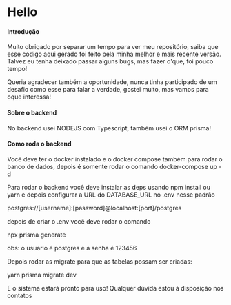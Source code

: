 # Hello 

#### Introdução


Muito obrigado por separar um tempo para ver meu repositório, saiba que esse código aqui gerado foi feito pela minha melhor e mais recente versão. Talvez eu tenha deixado passar alguns bugs, mas fazer o'que, foi pouco tempo! 

Queria agradecer também a oportunidade, nunca tinha participado de um desafio como esse para falar a verdade, gostei muito, mas vamos para oque interessa!

#### Sobre o backend

No backend usei NODEJS com Typescript, também usei o ORM prisma!

#### Como roda o backend

Você deve ter o docker instalado e o docker compose também para rodar o banco de dados, depois é somente rodar o comando docker-compose up -d 

Para rodar o backend você deve instalar as deps usando npm install ou yarn e depois configurar a URL do DATABASE_URL no .env nesse padrão

postgres://[username]:[password]@localhost:[port]/postgres

depois de criar o .env você deve rodar o comando 

npx prisma generate

obs: o usuario é postgres e a senha é 123456

Depois rodar as migrate para que as tabelas possam ser criadas:

yarn prisma migrate dev

E o sistema estará pronto para uso! Qualquer dúvida estou à disposição nos contatos




